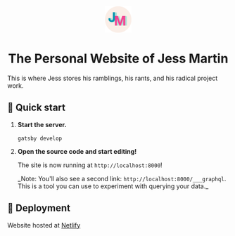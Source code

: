 <p align="center">
  <a href="https://jessmart.in">
    <img alt="Gatsby" src="https://raw.githubusercontent.com/jessmartin/jessmartdotin-gatsby/master/src/images/jm-logo-circle.png" width="60" />
  </a>
</p>
<h1 align="center">
  The Personal Website of Jess Martin
</h1>

This is where Jess stores his ramblings, his rants, and his radical project work.

## 🚀 Quick start

1.  **Start the server.**

    ```shell
    gatsby develop
    ```

1.  **Open the source code and start editing!**

    The site is now running at `http://localhost:8000`!

    \_Note: You'll also see a second link: `http://localhost:8000/___graphql`. This is a tool you can use to experiment with querying your data.\_

## 💫 Deployment

Website hosted at [Netlify](https://jessmartdotin.netlify.app/)
